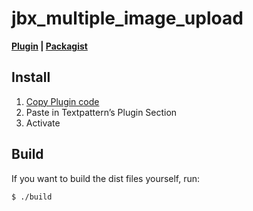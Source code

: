jbx_multiple_image_upload
=========================
**[Plugin](https://github.com/jbach/jbx_multiple_image_upload/raw/master/dist/jbx_multiple_image_upload_v0.5.2_zip.txt) | [Packagist](https://packagist.org/packages/jbach/jbx_multiple_image_upload)**

## Install
1. [Copy Plugin code](https://github.com/jbach/jbx_multiple_image_upload/raw/master/dist/jbx_multiple_image_upload_v0.5.2_zip.txt)
2. Paste in Textpattern’s Plugin Section
3. Activate

## Build
If you want to build the dist files yourself, run:

````shell
$ ./build
````
